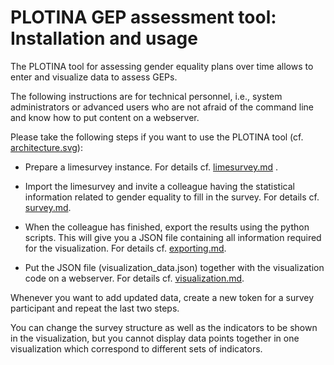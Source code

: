# PLOTINA GEP assessment tool: Installation and usage

The PLOTINA tool for assessing gender equality plans over time
allows to enter and visualize data to assess GEPs.

The following instructions are for technical personnel, i.e.,
system administrators or advanced users who are not afraid of the
command line and know how to put content on a webserver.

Please take the following steps if you want to use the PLOTINA tool
(cf. [architecture.svg](architecture.svg)):

  * Prepare a limesurvey instance. For details cf.
    [limesurvey.md](limesurvey.md) .

  * Import the limesurvey and invite a colleague having the statistical
    information related to gender equality to fill in the survey.
    For details cf. [survey.md](survey.md).

  * When the colleague has finished, export the results using
    the python scripts. This will give you a JSON file containing
    all information required for the visualization. For details
    cf. [exporting.md](exporting.md).

  * Put the JSON file (visualization_data.json) together with the
    visualization code on a webserver. For details cf.
    [visualization.md](visualization.md).

  Whenever you want to add updated data, create a new token for a survey
  participant and repeat the last two steps.

  You can change the survey structure as well as the indicators to be
  shown in the visualization, but you cannot display data points
  together in one visualization which correspond to different sets of
  indicators.
